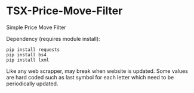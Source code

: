 # TSX-Price-Move-Filter
Simple Price Move Filter

Dependency (requires module install):

```command line
pip install requests
pip install bs4
pip install lxml

```
Like any web scrapper, may break when website is updated. 
Some values are hard coded such as last symbol for each letter which need to be periodically updated.
